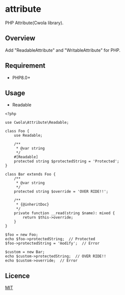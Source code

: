 # attribute

PHP Attribute(Cwola library).

## Overview

Add "ReadableAttribute" and "WritableAttribute" for PHP.

## Requirement
- PHP8.0+

## Usage
- Readable
```
<?php

use Cwola\Attribute\Readable;

class Foo {
    use Readable;

    /**
     * @var string
     */
    #[Readable]
    protected string $protectedString = 'Protected';
}

class Bar extends Foo {
    /**
     * @var string
     */
    protected string $override = 'OVER RIDE!!';

    /**
     * {@inheritDoc}
     */
    private function __read(string $name): mixed {
        return $this->override;
    }
}

$foo = new Foo;
echo $foo->protectedString;  // Protected
$foo->protectedString = 'modify';  // Error

$custom = new Bar;
echo $custom->protectedString;  // OVER RIDE!!
echo $custom->override;  // Error
```

## Licence

[MIT](https://github.com/cwola/attribute/blob/main/LICENSE)
